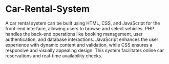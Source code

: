 # Car-Rental-System
A car rental system can be built using HTML, CSS, and JavaScript for the front-end interface, allowing users to browse and select vehicles. PHP handles the back-end operations like booking management, user authentication, and database interactions. JavaScript enhances the user experience with dynamic content and validation, while CSS ensures a responsive and visually appealing design. This system facilitates online car reservations and real-time availability checks.
